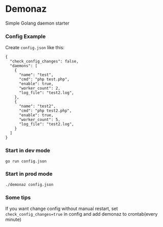 # Demonaz

Simple Golang daemon starter

### Config Example
Create `config.json` like this:
```
{
  "check_config_changes": false,
  "daemons": [
    {
      "name": "test",
      "cmd": "php test.php",
      "enable": true,
      "worker_count": 2,
      "log_file": "test2.log",
    },
    {
      "name": "test2",
      "cmd": "php test2.php",
      "enable": true,
      "worker_count": 5,
      "log_file": "test2.log",
    }
  ]
}
```

### Start in dev mode
`go run config.json`
### Start in prod mode
`./demonaz config.json`
### Some tips
If you want change config without manual restart, set `check_config_changes=true` in config and add demonaz to crontab(every minute) 

